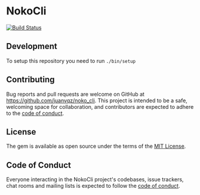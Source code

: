 # NokoCli

[![Build Status](https://github.com/juanvqz/noko_cli/workflows/main/badge.svg?branch=main)](https://github.com/juanvqz/noko_cli/actions)


## Development

To setup this repository you need to run `./bin/setup`


## Contributing

Bug reports and pull requests are welcome on GitHub at https://github.com/juanvqz/noko_cli.
This project is intended to be a safe, welcoming space for collaboration,
and contributors are expected to adhere to the [code of conduct](https://github.com/juanvqz/noko_cli/blob/master/CODE_OF_CONDUCT.md).

## License

The gem is available as open source under the terms of the [MIT License](https://opensource.org/licenses/MIT).

## Code of Conduct

Everyone interacting in the NokoCli project's codebases, issue trackers,
chat rooms and mailing lists is expected to follow the
[code of conduct](https://github.com/juanvqz/noko_cli/blob/master/CODE_OF_CONDUCT.md).
